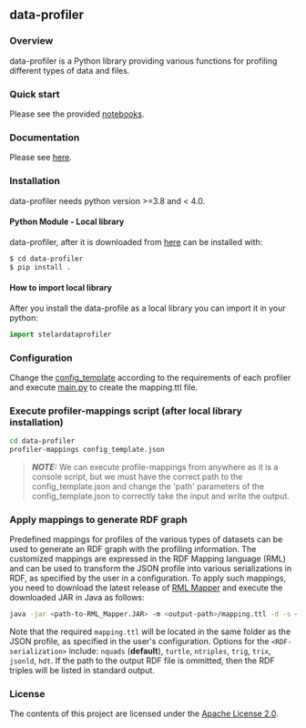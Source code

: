 
## data-profiler

### Overview

data-profiler is a Python library providing various functions for profiling different types of data and files.

### Quick start

Please see the provided [notebooks](https://github.com/stelar-eu/data-profiler/tree/main/notebooks).

### Documentation

Please see [here](https://stelar-eu.github.io/data-profiler/).

### Installation
data-profiler needs python version >=3.8 and < 4.0.

#### Python Module - Local library

data-profiler, after it is downloaded from [here](https://github.com/stelar-eu/data-profiler) can be installed with:

```sh
$ cd data-profiler
$ pip install .
```
#### How to import local library

After you install the data-profile as a local library you can import it in your python:

```python
import stelardataprofiler
```

### Configuration
Change the [config_template](https://github.com/stelar-eu/data-profiler/blob/main/config_template.json) according to the requirements of each profiler and execute [main.py](https://github.com/stelar-eu/data-profiler/blob/main/stelardataprofiler/main.py) to create the mapping.ttl file.

### Execute profiler-mappings script (after local library installation)

```sh
cd data-profiler
profiler-mappings config_template.json
```
> **_NOTE:_**  We can execute profile-mappings from anywhere as it is a console script, but we must have the correct path to the config_template.json and change the 'path' parameters of the config_template.json to correctly take the input and write the output.

### Apply mappings to generate RDF graph

Predefined mappings for profiles of the various types of datasets can be used to generate an RDF graph with the profiling information. 
The customized mappings are expressed in the RDF Mapping language (RML) and can be used to transform the JSON profile into various serializations in RDF, as specified by the user in a configuration.
To apply such mappings, you need to download the latest release of [RML Mapper](https://github.com/RMLio/rmlmapper-java/releases/) and execute the downloaded JAR in Java as follows: 

```sh
java -jar <path-to-RML_Mapper.JAR> -m <output-path>/mapping.ttl -d -s <RDF-serialization> -o <path-to-output-RDF-file>
```

Note that the required ```mapping.ttl``` will be located in the same folder as the JSON profile, as specified in the user's configuration. 
Options for the ```<RDF-serialization>``` include: ```nquads``` (__default__), ```turtle```, ```ntriples```, ```trig```, ```trix```, ```jsonld```, ```hdt```. If the path to the output RDF file is ommitted, then the RDF triples will be listed in standard output.

### License

The contents of this project are licensed under the [Apache License 2.0](https://github.com/stelar-eu/data-profiler/blob/main/LICENSE).
